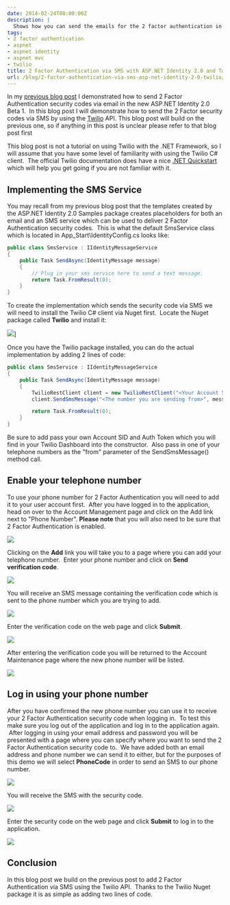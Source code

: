 ```yaml
---
date: 2014-02-24T00:00:00Z
description: |
  Shows how you can send the emails for the 2 factor authentication in your ASP.NET MVC application via Twilio.
tags:
- 2 factor authentication
- aspnet
- aspnet identity
- aspnet mvc
- twilio
title: 2 Factor Authentication via SMS with ASP.NET Identity 2.0 and Twilio
url: /blog/2-factor-authentication-via-sms-asp-net-identity-2-0-twilio/
---
```


In my [previous blog post](/blog/2-factor-authentication-with-asp-net-identity-2-0-beta-1/) I demonstrated how to send 2 Factor Authentication security codes via email in the new ASP.NET Identity 2.0 Beta 1\.  In this blog post I will demonstrate how to send the 2 Factor security codes via SMS by using the [Twilio](https://www.twilio.com/) API. This blog post will build on the previous one, so if anything in this post is unclear please refer to that blog post first

This blog post is not a tutorial on using Twilio with the .NET Framework, so I will assume that you have some level of familiarity with using the Twilio C# client.  The official Twilio documentation does have a nice [.NET Quickstart](https://www.twilio.com/docs/quickstart/csharp) which will help you get going if you are not familiar with it.

## Implementing the SMS Service

You may recall from my previous blog post that the templates created by the ASP.NET Identity 2.0 Samples package creates placeholders for both an email and an SMS service which can be used to deliver 2 Factor Authentication security codes.  This is what the default SmsService class which is located in App_Start\IdentityConfig.cs looks like:

``` csharp
public class SmsService : IIdentityMessageService
{
    public Task SendAsync(IdentityMessage message)
    {
        // Plug in your sms service here to send a text message.
        return Task.FromResult(0);
    }
}
```

To create the implementation which sends the security code via SMS we will need to install the Twilio C# client via Nuget first.  Locate the Nuget package called **Twilio** and install it:

![](/assets/images/2014/02/Capture5.png)]

Once you have the Twilio package installed, you can do the actual implementation by adding 2 lines of code:

``` csharp
public class SmsService : IIdentityMessageService
{
    public Task SendAsync(IdentityMessage message)
    {
        TwilioRestClient client = new TwilioRestClient("<Your Account SID>", "<Your account auth token>");
        client.SendSmsMessage("<The number you are sending from>", message.Destination, message.Body);

        return Task.FromResult(0);
    }
}
```

Be sure to add pass your own Account SID and Auth Token which you will find in your Twilio Dashboard into the constructor.  Also pass in one of your telephone numbers as the "from" parameter of the SendSmsMessage() method call.

## Enable your telephone number

To use your phone number for 2 Factor Authentication you will need to add it to your user account first.  After you have logged in to the application, head on over to the Account Management page and click on the Add link next to "Phone Number". **Please note** that you will also need to be sure that 2 Factor Authentication is enabled.

![](/assets/images/2014/02/Capture11.png)

Clicking on the **Add** link you will take you to a page where you can add your telephone number.  Enter your phone number and click on **Send verification code**.

![](/assets/images/2014/02/Capture22.png)

You will receive an SMS message containing the verification code which is sent to the phone number which you are trying to add.

![](/assets/images/2014/02/IMG_0728.png)

Enter the verification code on the web page and click **Submit**.

![](/assets/images/2014/02/Capture311.png)

After entering the verification code you will be returned to the Account Maintenance page where the new phone number will be listed.

![](/assets/images/2014/02/Capture41.png)

## Log in using your phone number

After you have confirmed the new phone number you can use it to receive your 2 Factor Authentication security code when logging in.  To test this make sure you log out of the application and log in to the application again.  After logging in using your email address and password you will be presented with a page where you can specify where you want to send the 2 Factor Authentication security code to.  We have added both an email address and phone number we can send it to either, but for the purposes of this demo we will select **PhoneCode** in order to send an SMS to our phone number.

![](/assets/images/2014/02/Capture51.png)

You will receive the SMS with the security code.

![](/assets/images/2014/02/IMG_0730.png)

Enter the security code on the web page and click **Submit** to log in to the application.

![](/assets/images/2014/02/Capture6.png)

## Conclusion

In this blog post we build on the previous post to add 2 Factor Authentication via SMS using the Twilio API.  Thanks to the Twilio Nuget package it is as simple as adding two lines of code.